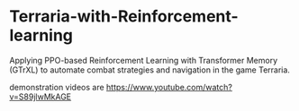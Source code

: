 # Terraria-with-Reinforcement-learning
Applying PPO-based Reinforcement Learning with Transformer Memory (GTrXL) to automate combat strategies and navigation in the game Terraria.

demonstration videos are https://www.youtube.com/watch?v=S89jlwMkAGE
